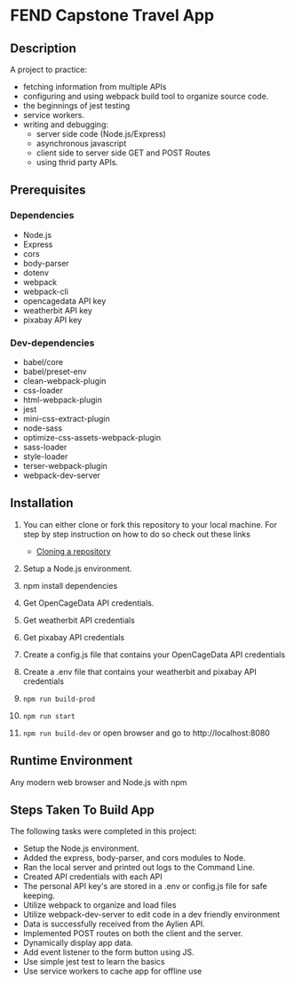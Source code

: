 # FEND Capstone Travel App

## Description

A project to practice:
* fetching information from multiple APIs
* configuring and using webpack build tool to organize source code.
* the beginnings of jest testing
* service workers.
* writing and debugging:
	* server side code (Node.js/Express)
	* asynchronous javascript
	* client side to server side GET and POST Routes
	* using thrid party APIs.

## Prerequisites

### Dependencies
* Node.js
* Express
* cors
* body-parser
* dotenv
* webpack
* webpack-cli
* opencagedata API key
* weatherbit API key
* pixabay API key

### Dev-dependencies
* babel/core
* babel/preset-env
* clean-webpack-plugin
* css-loader
* html-webpack-plugin
* jest
* mini-css-extract-plugin
* node-sass
* optimize-css-assets-webpack-plugin
* sass-loader
* style-loader
* terser-webpack-plugin
* webpack-dev-server

## Installation

1. You can either clone or fork this repository to your local machine.
	For step by step instruction on how to do so check out these links

	* [Cloning a repository](https://github.com/Michaelgirgis1/Fifth-Projct-uadcity-nano-degree-)

2. Setup a Node.js environment.

3. npm install dependencies

4. Get OpenCageData API credentials.

5. Get weatherbit API credentials

6. Get pixabay API credentials

7. Create a config.js file that contains your OpenCageData API credentials

8. Create a .env file that contains your weatherbit and pixabay API credentials

9. ```npm run build-prod```

10. ```npm run start```

11. ```npm run build-dev``` or open browser and go to http://localhost:8080

## Runtime Environment
Any modern web browser and Node.js with npm

## Steps Taken To Build App

The following tasks were completed in this project:

* Setup the Node.js environment.
* Added the express, body-parser, and cors modules to Node.
* Ran the local server and printed out logs to the Command Line.
* Created API credentials with each API
* The personal API key's are stored in a .env or config.js file for safe keeping.
* Utilize webpack to organize and load files
* Utilize webpack-dev-server to edit code in a dev friendly environment
* Data is successfully received from the Aylien API.
* Implemented POST routes on both the client and the server.
* Dynamically display app data.
* Add event listener to the form button using JS.
* Use simple jest test to learn the basics
* Use service workers to cache app for offline use

